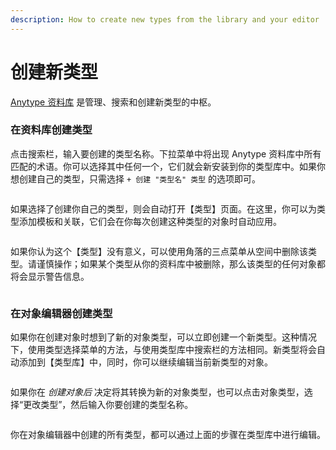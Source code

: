 ```yaml
---
description: How to create new types from the library and your editor
---
```


# 创建新类型

[Anytype 资料库](../anytype-library/ "mention") 是管理、搜索和创建新类型的中枢。

### 在资料库创建类型

点击搜索栏，输入要创建的类型名称。下拉菜单中将出现 Anytype 资料库中所有匹配的术语。你可以选择其中任何一个，它们就会新安装到你的类型库中。如果你想创建自己的类型，只需选择 `+ 创建 "类型名" 类型` 的选项即可。

<figure><img src="../../../.gitbook/assets/Types Library.png" alt=""><figcaption></figcaption></figure>

如果选择了创建你自己的类型，则会自动打开【类型】页面。在这里，你可以为类型添加模板和关联，它们会在你每次创建这种类型的对象时自动应用。

<figure><img src="../../../.gitbook/assets/Type page.png" alt=""><figcaption></figcaption></figure>

如果你认为这个【类型】没有意义，可以使用角落的三点菜单从空间中删除该类型。请谨慎操作；如果某个类型从你的资料库中被删除，那么该类型的任何对象都将会显示警告信息。

<figure><img src="../../../.gitbook/assets/Delete type.png" alt=""><figcaption></figcaption></figure>

### 在对象编辑器创建类型

如果你在创建对象时想到了新的对象类型，可以立即创建一个新类型。这种情况下，使用类型选择菜单的方法，与使用类型库中搜索栏的方法相同。新类型将会自动添加到【类型库】中，同时，你可以继续编辑当前新类型的对象。

<figure><img src="../../../.gitbook/assets/Type Creation on-the-fly.png" alt=""><figcaption></figcaption></figure>

如果你在 _创建对象后_ 决定将其转换为新的对象类型，也可以点击对象类型，选择“更改类型”，然后输入你要创建的类型名称。

<figure><img src="../../../.gitbook/assets/Type creation from change-type menu (1).png" alt=""><figcaption></figcaption></figure>

你在对象编辑器中创建的所有类型，都可以通过上面的步骤在类型库中进行编辑。
